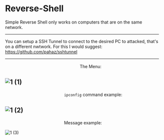 # Reverse-Shell
Simple Reverse Shell only works on computers that are on the same network.

---

You can setup a SSH Tunnel to connect to the desired PC to attacked, that's on a different nwtwork. For this I would suggest: https://github.com/pahaz/sshtunnel

---

ㅤㅤㅤㅤㅤㅤㅤㅤㅤㅤㅤㅤㅤㅤㅤㅤㅤㅤㅤThe Menu:

![1 (1)](https://user-images.githubusercontent.com/109172537/223882616-3416436c-9e8f-4f2f-bd73-c20f88978380.png)
---
ㅤㅤㅤㅤㅤㅤㅤㅤㅤㅤㅤㅤㅤㅤㅤ```ipconfig``` command example:

![1 (2)](https://user-images.githubusercontent.com/109172537/223882617-9fae5b69-f175-44bf-b103-cfb8aac7026d.png)
---
ㅤㅤㅤㅤㅤㅤㅤㅤㅤㅤㅤㅤㅤㅤㅤMessage example:

![1 (3)](https://user-images.githubusercontent.com/109172537/223882621-3f31e04c-32cc-4c5e-9eb1-7424f0eba653.png)
